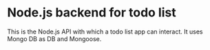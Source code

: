 # Node.js backend for todo list

This is the Node.js API with which a todo list app can interact.
It uses Mongo DB as DB and Mongoose.  
